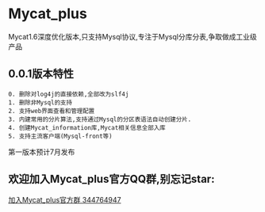 # Mycat_plus
Mycat1.6深度优化版本,只支持Mysql协议,专注于Mysql分库分表,争取做成工业级产品

## 0.0.1版本特性

	0. 删除对log4j的直接依赖,全部改为slf4j
	1. 删除非Mysql的支持
	2. 支持web界面查看和管理配置
	3. 内建常用的分片算法,支持通过Mysql的分区表语法自动创建分片.
	4. 创建Mycat_information库,Mycat相关信息全部入库
	5. 支持主流客户端(Mysql-front等)

第一版本预计7月发布

## 欢迎加入Mycat_plus官方QQ群,别忘记star: 
   [加入Mycat_plus官方群 344764947](https://jq.qq.com/?_wv=1027&k=5sZhdgy) 